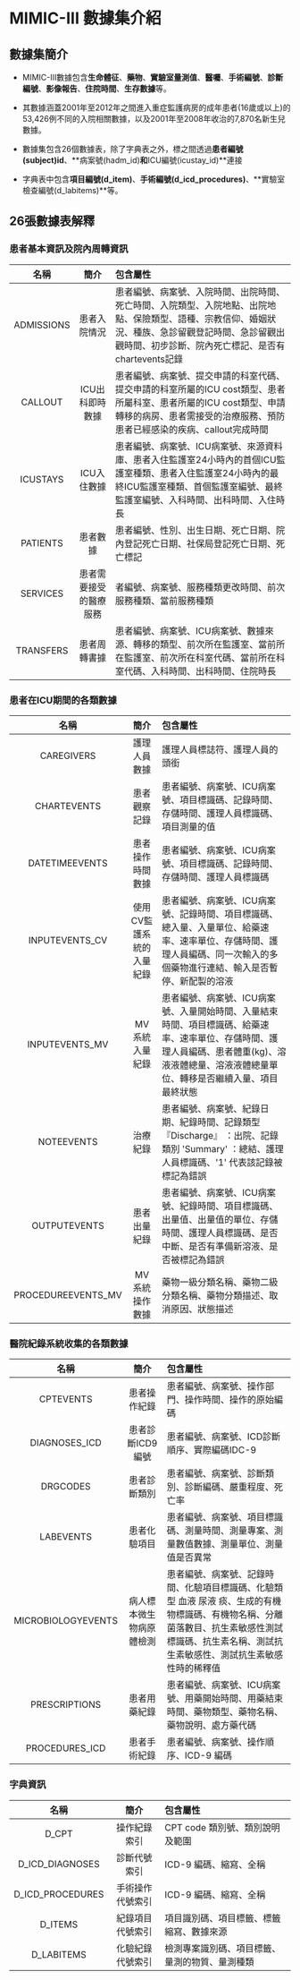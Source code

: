 # MIMIC-III 數據集介紹

## 數據集簡介

* MIMIC-III數據包含**生命體征**、**藥物**、**實驗室量測值**、**醫囑**、**手術編號**、**診斷編號**、**影像報告**、**住院時間**、**生存數據**等。
* 其數據涵蓋2001年至2012年之間進入重症監護病房的成年患者(16歲或以上)的53,426例不同的入院相關數據，以及2001年至2008年收治的7,870名新生兒數據。  

* 數據集包含26個數據表，除了字典表之外，標之間透過**患者編號(subject)id**、**病案號(hadm_id)**和**ICU編號(icustay_id)**連接
* 字典表中包含**項目編號(d_item)**、**手術編號(d_icd_procedures)**、**實驗室檢查編號(d_labitems)**等。

## 26張數據表解釋

### 患者基本資訊及院內周轉資訊

| 名稱 | 簡介 | 包含屬性 |
| :-: | :-: | :- |
| ADMISSIONS | 患者入院情況 | 患者編號、病案號、入院時間、出院時間、死亡時間、入院類型、入院地點、出院地點、保險類型、語種、宗教信仰、婚姻狀況、種族、急診留觀登記時間、急診留觀出觀時間、初步診斷、院內死亡標記、是否有chartevents記錄 |
| CALLOUT | ICU出科即時數據 | 患者編號、病案號、提交申請的科室代碼、提交申請的科室所屬的ICU cost類型、患者所屬科室、患者所屬的ICU cost類型、申請轉移的病房、患者需接受的治療服務、預防患者已經感染的疾病、callout完成時間 |
| ICUSTAYS | ICU入住數據 | 患者編號、病案號、ICU病案號、來源資料庫、患者入住監護室24小時內的首個ICU監護室種類、患者入住監護室24小時內的最終ICU監護室種類、首個監護室編號、最終監護室編號、入科時間、出科時間、入住時長  |
| PATIENTS | 患者數據 | 患者編號、性別、出生日期、死亡日期、院內登記死亡日期、社保局登記死亡日期、死亡標記 |
| SERVICES | 患者需要接受的醫療服務 | 者編號、病案號、服務種類更改時間、前次服務種類、當前服務種類 |
| TRANSFERS | 患者周轉書據 | 患者編號、病案號、ICU病案號、數據來源、轉移的類型、前次所在監護室、當前所在監護室、前次所在科室代碼、當前所在科室代碼、入科時間、出科時間、住院時長 |  

### 患者在ICU期間的各類數據

| 名稱 | 簡介 | 包含屬性 |
| :-: | :-: | :- |
| CAREGIVERS | 護理人員數據 | 護理人員標誌符、護理人員的頭銜 |
| CHARTEVENTS | 患者觀察記錄 | 患者編號、病案號、ICU病案號、項目標識碼、記錄時間、存儲時間、護理人員標識碼、項目測量的值 |
| DATETIMEEVENTS | 患者操作時間數據 | 患者編號、病案號、ICU病案號、項目標識碼、記錄時間、存儲時間、護理人員標識碼 |
| INPUTEVENTS_CV | 使用CV監護系統的入量紀錄 | 患者編號、病案號、ICU病案號、記錄時間、項目標識碼、總入量、入量單位、給藥速率、速率單位、存儲時間、護理人員編碼、同一次輸入的多個藥物進行連結、輸入是否暫停、新配製的溶液 |
| INPUTEVENTS_MV | MV系統入量紀錄 | 患者編號、病案號、ICU病案號、入量開始時間、入量結束時間、項目標識碼、給藥速率、速率單位、存儲時間、護理人員編碼、患者體重(kg)、溶液液體總量、溶液液體總量單位、轉移是否繼續入量、項目最終狀態 |
| NOTEEVENTS | 治療紀錄 | 患者編號、病案號、紀錄日期、紀錄時間、記錄類型 『Discharge』 ：出院、記錄類別 'Summary' ：總結、護理人員標識碼、'1' 代表該記錄被標記為錯誤 |
| OUTPUTEVENTS | 患者出量紀錄 | 患者編號、病案號、ICU病案號、紀錄時間、項目標識碼、出量值、出量值的單位、存儲時間、護理人員標識碼、是否中斷、是否有準備新溶液、是否被標記為錯誤 |
| PROCEDUREEVENTS_MV | MV系統操作數據 | 藥物一級分類名稱、藥物二級分類名稱、藥物分類描述、取消原因、狀態描述 |  

### 醫院紀錄系統收集的各類數據

| 名稱 | 簡介 | 包含屬性 |
| :-: | :-: | :- |
| CPTEVENTS | 患者操作紀錄 | 患者編號、病案號、操作部門、操作時間、操作的原始編碼 |
| DIAGNOSES_ICD | 患者診斷ICD9編號 | 患者編號、病案號、ICD診斷順序、實際編碼IDC-9 |
| DRGCODES | 患者診斷類別 | 患者編號、病案號、診斷類別、診斷編碼、嚴重程度、死亡率 |
| LABEVENTS | 患者化驗項目 | 患者編號、病案號、項目標識碼、測量時間、測量專案、測量數值數據、測量單位、測量值是否異常 |
| MICROBIOLOGYEVENTS | 病人標本微生物病原體檢測 | 患者編號、病案號、記錄時間、化驗項目標識碼、化驗類型 血液 尿液 痰、生成的有機物標識碼、有機物名稱、分離菌落數目、抗生素敏感性測試標識碼、抗生素名稱、測試抗生素敏感性、測試抗生素敏感性時的稀釋值 |
| PRESCRIPTIONS | 患者用藥紀錄 | 患者編號、病案號、ICU病案號、用藥開始時間、用藥結束時間、藥物類型、藥物名稱、藥物說明、處方藥代碼 |
| PROCEDURES_ICD | 患者手術紀錄 | 患者編號、病案號、操作順序、ICD-9 編碼 |  

### 字典資訊

| 名稱 | 簡介 | 包含屬性 |
| :-: | :-: | :- |
| D_CPT | 操作紀錄索引 | CPT code 類別號、類別說明及範圍 |
| D_ICD_DIAGNOSES | 診斷代號索引 | ICD-9 編碼、縮寫、全稱 |
| D_ICD_PROCEDURES | 手術操作代號索引 | ICD-9 編碼、縮寫、全稱 |
| D_ITEMS | 紀錄項目代號索引 | 項目識別碼、項目標籤、標籤縮寫、數據來源 |
| D_LABITEMS | 化驗紀錄代號索引 | 檢測專案識別碼、項目標籤、量測的物質、量測種類 |

